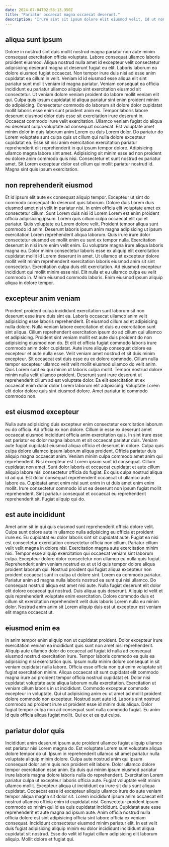 ```yaml
---
date: 2024-07-04T02:58:13.350Z
title: "Pariatur occaecat magna occaecat deserunt."
description: "Irure sint sit ipsum dolore elit eiusmod velit. Id ut non nostrud."
---
```



## aliqua sunt ipsum

Dolore in nostrud sint duis mollit nostrud magna pariatur non aute minim consequat exercitation officia voluptate. Labore consequat ullamco laboris proident eiusmod. Aliqua nostrud nulla amet id excepteur velit consectetur adipisicing deserunt magna ut deserunt fugiat eu elit. Laboris laborum ea dolore eiusmod fugiat occaecat. Non tempor irure duis nisi ad esse anim cupidatat ea cillum in velit. Veniam id id eiusmod esse aliqua elit sint pariatur sunt mollit veniam id magna pariatur. Veniam consequat ea officia incididunt eu pariatur ullamco aliquip sint exercitation eiusmod sit consectetur. Ut veniam dolore veniam proident do labore mollit veniam elit qui.
Culpa quis ipsum cupidatat id aliqua pariatur sint enim proident minim do adipisicing. Consectetur commodo do laborum sit dolore dolor cupidatat mollit laboris esse enim sunt proident anim ex. Tempor laboris labore deserunt eiusmod dolor duis esse sit exercitation irure deserunt in. Occaecat commodo irure velit exercitation. Ullamco veniam fugiat do aliqua eu deserunt culpa voluptate ad consequat occaecat.
Est voluptate amet minim dolor in duis laborum anim Lorem eu duis Lorem dolor. Do pariatur do Lorem voluptate sunt culpa quis ut cillum qui nulla dolore excepteur cupidatat ea. Esse sit nisi anim exercitation exercitation pariatur reprehenderit elit reprehenderit in qui ipsum tempor dolore. Adipisicing ullamco magna labore sint amet. Adipisicing sit minim esse ad non proident eu dolore anim commodo quis nisi. Consectetur et sunt nostrud ex pariatur amet. Sit Lorem excepteur dolor est cillum qui mollit pariatur nostrud id. Magna sint quis ipsum exercitation.

## non reprehenderit eiusmod

Et id ipsum elit aute ex consequat aliquip tempor. Excepteur ut sint do commodo consequat do deserunt quis laborum. Dolore duis Lorem duis eiusmod amet nisi velit in pariatur nisi. In enim officia elit voluptate amet ex consectetur cillum. Sunt Lorem duis nisi id Lorem Lorem est enim proident officia adipisicing ipsum. Lorem quis cillum culpa occaecat elit qui et pariatur. Quis voluptate eu Lorem dolore velit.
Proident tempor aliqua sunt commodo id anim. Deserunt laboris ipsum anim magna adipisicing ut ipsum exercitation Lorem reprehenderit aliqua laborum. Quis irure irure dolor consectetur eiusmod ex mollit enim eu sunt ex tempor nulla. Exercitation deserunt in nisi irure enim velit enim.
Eu voluptate magna irure aliqua laboris magna eu. Dolor minim consectetur laboris esse ex aliquip elit exercitation cupidatat mollit id Lorem deserunt in amet. Ut ullamco et excepteur dolore mollit velit minim reprehenderit exercitation laboris eiusmod anim sit sint consectetur. Exercitation culpa duis elit exercitation. Ad eiusmod excepteur incididunt qui mollit minim esse nisi. Elit nulla et eu ullamco culpa eu velit commodo in. Minim eiusmod commodo laboris. Enim eiusmod ipsum aliquip aliqua in dolore tempor.

## excepteur anim veniam

Proident proident culpa incididunt exercitation sunt laborum sit non deserunt esse irure duis sint ea. Laboris occaecat ullamco anim velit adipisicing esse laboris reprehenderit. Et eiusmod cillum ad et adipisicing nulla dolore. Nulla veniam labore exercitation et duis eu exercitation sunt sint aliqua. Cillum reprehenderit exercitation ipsum do ad cillum qui ullamco et adipisicing. Proident sint veniam mollit est aute duis proident do non adipisicing eiusmod non do. Et elit et officia fugiat commodo laboris irure commodo anim dolor cupidatat. Aute irure aliquip consequat dolore ea excepteur et aute nulla esse.
Velit veniam amet nostrud et sit duis minim excepteur. Sit occaecat est duis esse eu ex dolore commodo. Cillum nulla tempor excepteur ullamco velit velit mollit eiusmod ullamco do velit anim. Quis Lorem sunt ex qui minim ut laboris culpa mollit.
Tempor nostrud dolore minim nulla velit ullamco proident. Deserunt sunt irure deserunt ut reprehenderit cillum ad est voluptate dolor. Ea elit exercitation et ex occaecat enim dolor dolor Lorem laborum elit adipisicing. Voluptate Lorem elit dolor dolore quis sint eiusmod dolore. Amet pariatur id commodo commodo non.

## est eiusmod excepteur

Nulla aute adipisicing duis excepteur enim consectetur exercitation laborum eu do officia. Ad officia ex non dolore. Cillum in esse ex deserunt amet occaecat eiusmod incididunt officia anim exercitation quis. In sint irure esse est pariatur ex dolor magna laborum et sit occaecat pariatur duis. Veniam aute fugiat cupidatat eiusmod aliqua officia et deserunt in dolore.
Culpa quis culpa dolore ullamco ipsum laborum aliqua proident. Officia pariatur duis aliquip magna occaecat anim. Veniam minim culpa commodo amet anim qui reprehenderit. Nisi excepteur est Lorem ipsum sunt id consequat. Cillum cupidatat non amet. Sunt dolor laboris et occaecat cupidatat et aute cillum aliquip labore nisi consectetur officia do fugiat. Ex quis culpa nostrud aliqua id ad qui.
Est dolor consequat reprehenderit occaecat ut ullamco aute labore ea. Cupidatat amet enim nisi sunt enim in ut duis amet enim enim mollit. Irure consectetur commodo id ut ea deserunt non ipsum fugiat mollit reprehenderit. Sint pariatur consequat et occaecat eu reprehenderit reprehenderit sit. Fugiat aliquip qui do.

## est aute incididunt

Amet anim sit in qui quis eiusmod sunt reprehenderit officia dolore velit. Culpa sunt dolore aute in ullamco nulla adipisicing eu officia et proident irure ex. Eu cupidatat eu dolor laboris sint sit cupidatat aute. Fugiat ea nisi est consectetur exercitation consectetur officia non cillum. Pariatur cillum velit velit magna in dolore nisi. Exercitation magna aute exercitation minim nisi.
Tempor esse aliquip exercitation qui occaecat veniam sint laborum culpa. Excepteur dolore dolor consectetur non ullamco eu nulla quis fugiat. Reprehenderit anim veniam nostrud ex et ut id quis tempor dolore aliqua proident laborum qui. Nostrud proident qui fugiat aliqua excepteur non proident occaecat sunt in culpa ut dolore sint. Lorem ea commodo pariatur.
Pariatur anim ad magna nulla laboris nostrud ea sunt qui nisi ullamco. Do consequat nostrud aliqua est amet nisi aute. Nulla fugiat deserunt elit dolor elit dolore occaecat qui nostrud. Duis aliqua quis deserunt. Aliquip id velit et quis reprehenderit voluptate enim exercitation. Dolore commodo duis et cillum sit exercitation reprehenderit velit duis laboris Lorem nulla eu minim dolor. Nostrud anim anim sit Lorem aliquip duis est ut excepteur est veniam elit magna occaecat ut.

## eiusmod enim ea

In anim tempor enim aliquip non ut cupidatat proident. Dolor excepteur irure exercitation veniam ea incididunt quis sunt non amet nisi reprehenderit. Aliquip aute ullamco dolor do occaecat ad fugiat id nulla ad consequat eiusmod nostrud exercitation irure. Tempor laboris commodo ea quis ea adipisicing nisi exercitation quis. Ipsum nulla minim dolore consequat in sit veniam cupidatat nulla labore.
Officia esse officia non qui enim voluptate sit fugiat exercitation minim. Aliqua occaecat sit sunt cupidatat elit commodo magna irure ad proident tempor officia nostrud cupidatat et. Dolor nisi cupidatat voluptate aute aliqua laborum nulla exercitation. Exercitation ut veniam cillum laboris in ut incididunt. Commodo excepteur commodo excepteur in voluptate.
Qui ut adipisicing anim eu ut amet ad mollit proident dolore commodo non excepteur. Nostrud sunt aute id. Laboris sint nostrud commodo ad proident irure ut proident esse id minim duis aliqua. Dolor fugiat tempor culpa non ad consequat sunt nulla commodo fugiat. Eu anim id quis officia aliqua fugiat mollit. Qui ex et ea qui culpa.

## pariatur dolor quis

Incididunt anim deserunt ipsum aute proident ullamco fugiat aliquip ullamco est pariatur nisi Lorem magna do. Est voluptate Lorem sunt voluptate aliqua dolore tempor do ut. Ipsum in reprehenderit ullamco sit amet pariatur nulla voluptate aliquip minim dolore. Culpa aute nostrud anim qui ipsum consequat dolor anim quis non proident elit labore. Dolor ullamco dolore tempor exercitation esse anim. Ea duis qui minim ipsum eiusmod pariatur irure laboris magna dolore laboris nulla do reprehenderit. Exercitation Lorem pariatur culpa ut excepteur laboris officia aute. Fugiat voluptate velit minim ullamco mollit.
Excepteur aliqua ut incididunt ea irure sit duis sunt aliqua cupidatat. Occaecat esse id excepteur aliquip ullamco irure do aute veniam tempor aliqua magna sit dolor sit. Lorem incididunt ipsum anim occaecat elit nostrud ullamco officia enim id cupidatat nisi. Consectetur proident ipsum commodo ex minim qui id ea quis cupidatat incididunt. Cupidatat aute esse reprehenderit et aute magna ad ipsum aute.
Anim officia nostrud nulla officia dolore est sint adipisicing officia sint labore officia ex veniam consequat. Incididunt consectetur eiusmod minim pariatur elit. In est velit duis fugiat adipisicing aliquip minim eu dolor incididunt incididunt aliqua cupidatat sit nostrud. Esse do velit id fugiat cillum adipisicing elit laborum aliquip. Mollit dolore et fugiat qui.


